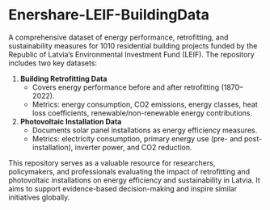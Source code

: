# Enershare-LEIF-BuildingData
A comprehensive dataset of energy performance, retrofitting, and sustainability measures for 1010 residential building projects funded by the Republic of Latvia’s Environmental Investment Fund (LEIF). The repository includes two key datasets:

1. **Building Retrofitting Data**
   - Covers energy performance before and after retrofitting (1870–2022).
   - Metrics: energy consumption, CO2 emissions, energy classes, heat loss coefficients, renewable/non-renewable energy contributions.
2. **Photovoltaic Installation Data**
   - Documents solar panel installations as energy efficiency measures.
   - Metrics: electricity consumption, primary energy use (pre- and post-installation), inverter power, and CO2 reduction.

This repository serves as a valuable resource for researchers, policymakers, and professionals evaluating the impact of retrofitting and photovoltaic installations on energy efficiency and sustainability in Latvia. It aims to support evidence-based decision-making and inspire similar initiatives globally.
